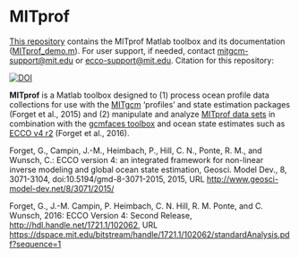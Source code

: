 # MITprof

[This repository][] contains the MITprof Matlab toolbox and its documentation ([MITprof_demo.m][]). For user support, if needed, contact <mitgcm-support@mit.edu> or <ecco-support@mit.edu>. Citation for this repository: 

[![DOI](https://zenodo.org/badge/76183059.svg)](https://zenodo.org/badge/latestdoi/76183059)

[This repository]: https://github.com/gaelforget/MITprof
[MITprof_demo.m]: https://github.com/gaelforget/MITprof/blob/master/MITprof_demo.m

[MITprof data sets]: http://dx.doi.org/10.7910/DVN/EE3C40
[gcmfaces toolbox]: https://github.com/gaelforget/gcmfaces
[MITgcm]: http://mitgcm.org/
[ECCO v4 r2]: https://github.com/gaelforget/ECCO_v4_r2

**MITprof** is a Matlab toolbox designed to (1) process ocean profile data collections for use with the [MITgcm][] ‘profiles’ and state estimation packages (Forget et al., 2015) and (2) manipulate and analyze [MITprof data sets][] in combination with the [gcmfaces toolbox][] and ocean state estimates such as [ECCO v4 r2][] (Forget et al., 2016). 

Forget, G., Campin, J.-M., Heimbach, P., Hill, C. N., Ponte, R. M., and Wunsch, C.: ECCO version 4: an integrated framework for non-linear inverse modeling and global ocean state estimation, Geosci. Model Dev., 8, 3071-3104, doi:10.5194/gmd-8-3071-2015, 2015, URL http://www.geosci-model-dev.net/8/3071/2015/

Forget, G., J.-M. Campin, P. Heimbach, C. N. Hill, R. M. Ponte, and C. Wunsch, 2016: ECCO Version 4: Second Release, http://hdl.handle.net/1721.1/102062, URL <https://dspace.mit.edu/bitstream/handle/1721.1/102062/standardAnalysis.pdf?sequence=1>
